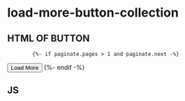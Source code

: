 # load-more-button-collection

## HTML OF BUTTON

<!-- {%- if paginate.pages > 1 -%}
              {% render 'pagination', paginate: paginate, anchor: '' %}
            {%- endif -%} -->
            {%- if paginate.pages > 1 and paginate.next -%}
 <button id="load-more" data-next-url="{{ paginate.next.url }}">Load More</button>
{%- endif -%}




## JS
<script>
  $(document).ready(function () {
    $('#ProductGridContainer').on('click', '#load-more', function () {
      var button = $(this);
      var nextUrl = button.data('next-url');

      // Append ?view=ajax if not already present
      if (!nextUrl.includes('view=')) {
        nextUrl += (nextUrl.includes('?') ? '&' : '?') + 'view=ajax';
      }

      button.text('Loading...');
// GET DATA THROUGH AJAX
      $.get(nextUrl, function (data) {
        var newItems = $(data).find('#product-grid').html();
        $('#product-grid').append(newItems);

        var newButton = $(data).find('#load-more');
        if (newButton.length) {
          button.data('next-url', newButton.data('next-url'));
          button.text('Load More');
        } else {
          button.remove(); // Remove if no more pages
        }
      });
    });
  });
</script>
